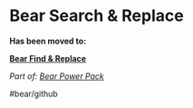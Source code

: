 # Bear Search & Replace
**Has been moved to:**

**[Bear Find & Replace](https://github.com/rovest/Bear-Power-Pack/blob/master/Bear%20Find%20%26%20Replace.md)**

*Part of: [Bear Power Pack](https://github.com/rovest/Bear-Power-Pack/blob/master/README.md)*

#bear/github